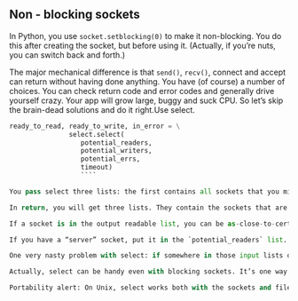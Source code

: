 ## Non - blocking sockets


In Python, you use `socket.setblocking(0)` to make it non-blocking. You do this after creating the socket, but before using it. (Actually, if you’re nuts, you can switch back and forth.)

The major mechanical difference is that `send()`, `recv()`, connect and accept can return without having done anything. You have (of course) a number of choices. You can check return code and error codes and generally drive yourself crazy. Your app will grow large, buggy and suck CPU. So let’s skip the brain-dead solutions and do it right.Use select.


```python
ready_to_read, ready_to_write, in_error = \
               select.select(
                  potential_readers,
                  potential_writers,
                  potential_errs,
                  timeout)
                  ````

You pass select three lists: the first contains all sockets that you might want to try reading; the second all the sockets you might want to try writing to, and the last (normally left empty) those that you want to check for errors. You should note that a socket can go into more than one list. The select call is blocking, but you can give it a timeout. This is generally a sensible thing to do - give it a nice long timeout (say a minute) unless you have good reason to do otherwise.

In return, you will get three lists. They contain the sockets that are actually readable, writable and in error. Each of these lists is a subset (possibly empty) of the corresponding list you passed in.

If a socket is in the output readable list, you can be as-close-to-certain-as-we-ever-get-in-this-business that a recv on that socket will return something. Same idea for the writable list. You’ll be able to send something. Maybe not all you want to, but something is better than nothing. (Actually, any reasonably healthy socket will return as writable - it just means outbound network buffer space is available.)

If you have a “server” socket, put it in the `potential_readers` list. If it comes out in the readable list, your accept will (almost certainly) work. If you have created a new socket to connect to someone else, put it in the `potential_writers` list. If it shows up in the writable list, you have a decent chance that it has connected.

One very nasty problem with select: if somewhere in those input lists of sockets is one which has died a nasty death, the select will fail. You then need to loop through every single damn socket in all those lists and do a `select([sock],[],[],0)` until you find the bad one. That timeout of 0 means it won’t take long, but it’s ugly.

Actually, select can be handy even with blocking sockets. It’s one way of determining whether you will block - the socket returns as readable when there’s something in the buffers. However, this still doesn’t help with the problem of determining whether the other end is done, or just busy with something else.

Portability alert: On Unix, select works both with the sockets and files. Don’t try this on Windows. On Windows, select works with sockets only.
